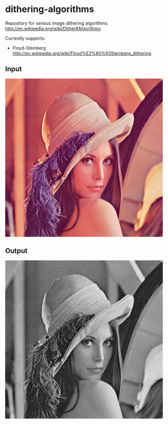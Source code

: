 dithering-algorithms
====================

Repository for various image dithering algorithms: http://en.wikipedia.org/wiki/Dither#Algorithms

Currently supports: 
- Floyd-Steinberg http://en.wikipedia.org/wiki/Floyd%E2%80%93Steinberg_dithering


Input
-----
![alt tag](https://raw.githubusercontent.com/phil8192/dithering-algorithms/master/lenna.png)

Output
------
![alt tag](https://raw.githubusercontent.com/phil8192/dithering-algorithms/master/lenna-out.png)


